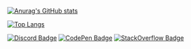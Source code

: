 [![Anurag's GitHub stats](https://github-readme-stats.vercel.app/api?username=DanilTap&theme=dark&bg_color=30,e96443,904e95&text_color=ffffff&icon_color=e9d179)](https://github.com/DanilTap/DanilTap/)

[![Top Langs](https://github-readme-stats.vercel.app/api/top-langs/?username=DanilTap&langs_count=5)](https://github.com/DanilTap/DanilTap)


[![Discord Badge](https://img.shields.io/badge/-Discord-424242?style=for-the-badge&logo=Discord&logoColor=white)](https://discord.gg/PZyhBVastb)
[![CodePen Badge](https://img.shields.io/badge/-CodePen-424242?style=for-the-badge&logo=CodePen)](https://codepen.io/MControll)
[![StackOverflow Badge](https://img.shields.io/badge/-StackOverflow-424242?style=for-the-badge&logo=StackOverflow)](https://ru.stackoverflow.com/users/409734/https)

